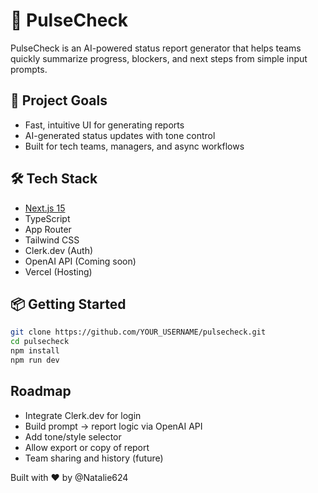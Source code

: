 # 🧠 PulseCheck

PulseCheck is an AI-powered status report generator that helps teams quickly summarize progress, blockers, and next steps from simple input prompts.

## 🚀 Project Goals

- Fast, intuitive UI for generating reports
- AI-generated status updates with tone control
- Built for tech teams, managers, and async workflows

## 🛠 Tech Stack

- [Next.js 15](https://nextjs.org/)
- TypeScript
- App Router
- Tailwind CSS
- Clerk.dev (Auth)
- OpenAI API (Coming soon)
- Vercel (Hosting)

## 📦 Getting Started

```bash
git clone https://github.com/YOUR_USERNAME/pulsecheck.git
cd pulsecheck
npm install
npm run dev

```

## Roadmap
- Integrate Clerk.dev for login
- Build prompt -> report logic via OpenAI API
- Add tone/style selector
- Allow export or copy of report
- Team sharing and history (future)

Built with ❤️ by @Natalie624 

